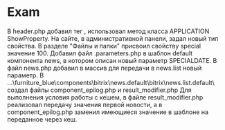 # Exam
В header.php добавил тег <meta property= "specialdate" content="">, использовал метод класса APPLICATION ShowProperty.
На сайте, в административной панели, задал новый тип свойства. В разделе "Файлы и папки" присвоил свойству special значение 100.
Добавил файл .parameters.php в шаблон default компонента news, в котором описан новый параметр SPECIALDATE.
В файл news.php добавил в массив для передачи в news.list новый параметр.
В ...\furniture_blue\components\bitrix\news\.default\bitrix\news.list\.default\ создал файлы component_epilog.php и result_modifier.php 
Для выполнения условия работы с кешем, в файле result_modifier.php реализовал передачу значения первой новости, а в component_epilog.php заменил имеющиеся значение в шаблоне на переданное через кеш.
